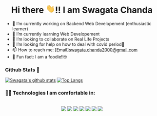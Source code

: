 <h1 align="center">Hi there <img src="https://raw.githubusercontent.com/avimishra18/avimishra18/master/assets/wave.gif" width="30px">!! I am Swagata Chanda</h1>


- 🔭 I’m currently working on Backend Web Developement (enthusiastic learner)
- 🌱 I’m currently learning Web Developement
- 👯 I’m looking to collaborate on Real Life Projects
- 🤔 I’m looking for help on how to deal with covid period🥱
- 📫 How to reach me: [Email]swagata.chanda2000@gmail.com
- 🍟 Fun fact: I am a foodie!!🤓


### Github Stats 📃

[![Swagata's github stats](https://github-readme-stats.vercel.app/api?username=swagatachanda&show_icons=true&line_height=21&show_icons=true&theme=flag-india&hide_border=true)](https://github.com/anuraghazra/github-readme-stats)
[![Top Langs](https://github-readme-stats.vercel.app/api/top-langs/?username=swagatachanda&show_icons=true&layout=compact&theme=flag-india&hide_border=true)](https://github.com/anuraghazra/github-readme-stats)




<h3 align="left">👨‍💻 Technologies I am comfortable in:</h3>
<div class="row">
 <p align="center">
    <br/>
    <img src="https://img.shields.io/badge/HTML-239120?style=for-the-badge&logo=html5&logoColor=white" />
    <img src="https://img.shields.io/badge/CSS3-1572B6?style=for-the-badge&logo=css3&logoColor=white" />
    <img src="https://img.shields.io/badge/JavaScript-F7DF1E?style=for-the-badge&logo=javascript&logoColor=black" />
    <img src="https://img.shields.io/badge/Node.js-339933?style=for-the-badge&logo=nodedotjs&logoColor=white" />
    <img src="https://img.shields.io/badge/npm-CB3837?style=for-the-badge&logo=npm&logoColor=white" />
    <img src="https://img.shields.io/badge/Express.js-000000?style=for-the-badge&logo=express&logoColor=white" />
    <img src="https://img.shields.io/badge/MongoDB-4EA94B?style=for-the-badge&logo=mongodb&logoColor=white" />

